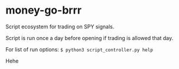 # money-go-brrr

Script ecosystem for trading on SPY signals.

Script is run once a day before opening if trading is allowed that day.

For list of run options: ```$ python3 script_controller.py help```

Hehe